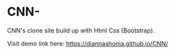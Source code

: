 # CNN-
CNN's clone site build up with Html Css (Bootstrap).

Visit demo link here: https://diannashonia.github.io/CNN/
